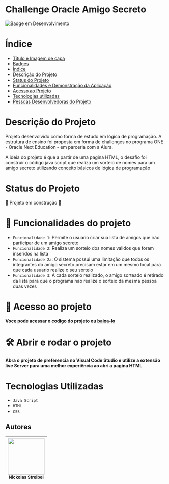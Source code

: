 # Challenge Oracle Amigo Secreto

![Badge em Desenvolvimento](http://img.shields.io/static/v1?label=STATUS&message=EM%20DESENVOLVIMENTO&color=GREEN&style=for-the-badge)

# Índice 

* [Título e Imagem de capa](#Título-e-Imagem-de-capa)
* [Badges](#badges)
* [Índice](#índice)
* [Descrição do Projeto](#descrição-do-projeto)
* [Status do Projeto](#status-do-Projeto)
* [Funcionalidades e Demonstração da Aplicação](#funcionalidades-e-demonstração-da-aplicação)
* [Acesso ao Projeto](#acesso-ao-projeto)
* [Tecnologias utilizadas](#tecnologias-utilizadas)
* [Pessoas Desenvolvedoras do Projeto](#Autores)

# Descrição do Projeto

  Projeto desenvolvido como forma de estudo em lógica de programação. A estrutura de ensino foi proposta em forma de challenges no programa ONE - Oracle Next Education - em parceria com a Alura.

  A ideia do projeto é que a partir de uma pagina HTML, o desafio foi construir o código java script que realiza um sorteio de nomes para um amigo secreto utilizando conceito básicos de lógica de programação 

# Status do Projeto
:construction: Projeto em construção :construction:

# :hammer: Funcionalidades do projeto

- `Funcionalidade 1`: Permite o usuario criar sua lista de amigos que irão participar de um amigo secreto
- `Funcionalidade 2`: Realiza um sorteio dos nomes validos que foram inseridos na lista 
- `Funcionalidade 2a`: O sistema possui uma limitação que todos os integrantes do amigo secreto precisam estar em um mesmo local para que cada usuario realize o seu sorteio
- `Funcionalidade 3`: A cada sorteio realizado, o amigo sorteado é retirado da lista para que o programa nao realize o sorteio da mesma pessoa duas vezes


# 📁 Acesso ao projeto

**Voce pode acessar o codigo do projeto ou [baixa-lo](https://github.com/Nickolas-Streibel/Challenge-Amigo-Secreto/archive/refs/heads/main.zip)**

# 🛠️ Abrir e rodar o projeto

**Abra o projeto de preferencia no Visual Code Studio e utilize a extensão live Server para uma melhor experiência ao abri a pagina HTML**

# Tecnologias Utilizadas

- ``Java Script``
- ``HTML``
- ``CSS``


## Autores

| [<img loading="lazy" src="https://avatars.githubusercontent.com/u/195215720?s=400&u=f536b6f2f37ec4af893cb10f0f872ee9588ff606&v=4" width=115><br><sub>Nickolas Streibel</sub>](https://github.com/Nickolas-streibel) | 
| :---: | 

